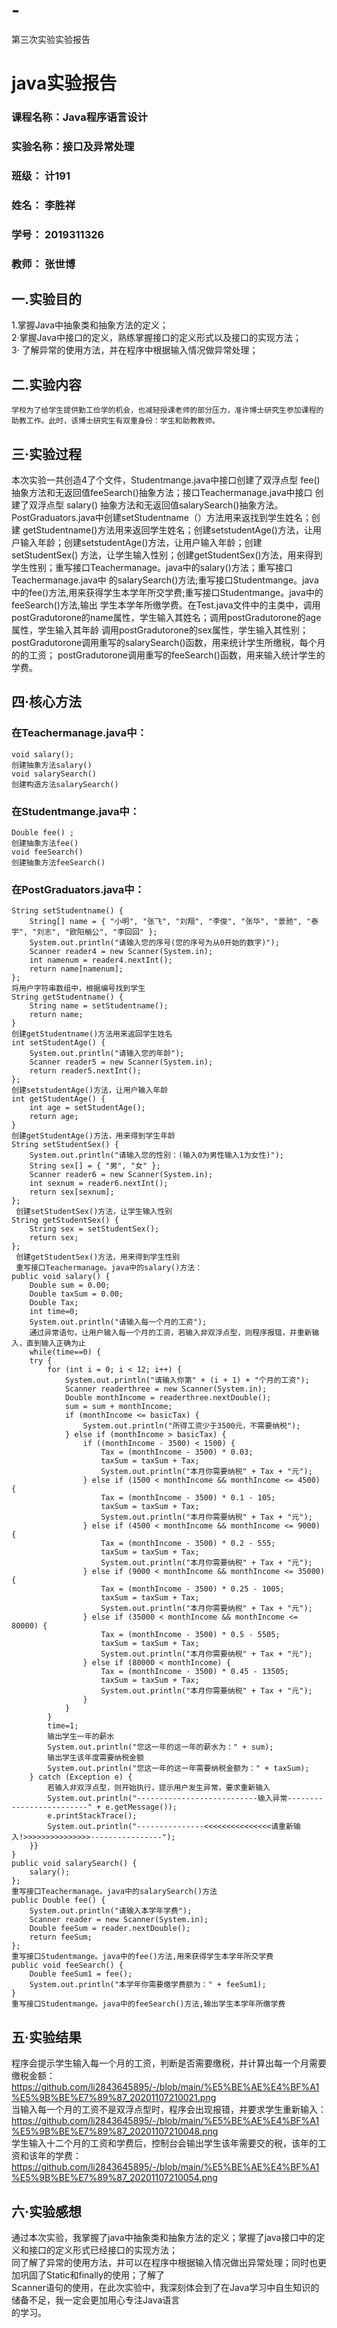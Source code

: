 # -
第三次实验实验报告
# java实验报告
###  课程名称：Java程序语言设计
### 实验名称：接口及异常处理
### 班级： 计191
### 姓名： 李胜祥 
### 学号： 2019311326
### 教师： 张世博
## 一.实验目的
1.掌握Java中抽象类和抽象方法的定义；  
2·掌握Java中接口的定义，熟练掌握接口的定义形式以及接口的实现方法；   
3· 了解异常的使用方法，并在程序中根据输入情况做异常处理；   
## 二.实验内容
    学校为了给学生提供勤工俭学的机会，也减轻授课老师的部分压力，准许博士研究生参加课程的助教工作。此时，该博士研究生有双重身份：学生和助教教师。
## 三·实验过程
  本次实验一共创造4了个文件，Studentmange.java中接口创建了双浮点型 fee() 抽象方法和无返回值feeSearch()抽象方法；接口Teachermanage.java中接口
  创建了双浮点型 salary() 抽象方法和无返回值salarySearch()抽象方法。PostGraduators.java中创建setStudentname（）方法用来返找到学生姓名；创建
  getStudentname()方法用来返回学生姓名；创建setstudentAge()方法，让用户输入年龄；创建setstudentAge()方法，让用户输入年龄；创建setStudentSex()
  方法，让学生输入性别；创建getStudentSex()方法，用来得到学生性别；重写接口Teachermanage。java中的salary()方法；重写接口Teachermanage.java中
  的salarySearch()方法;重写接口Studentmange。java中的fee()方法,用来获得学生本学年所交学费;重写接口Studentmange。java中的feeSearch()方法,输出
  学生本学年所缴学费。在Test.java文件中的主类中，调用postGradutorone的name属性，学生输入其姓名；调用postGradutorone的age属性，学生输入其年龄
  调用postGradutorone的sex属性，学生输入其性别；postGradutorone调用重写的salarySearch()函数，用来统计学生所缴税，每个月的的工资；
  postGradutorone调用重写的feeSearch()函数，用来输入统计学生的学费。
## 四·核心方法
###  在Teachermanage.java中：  
	void salary();  
    创建抽象方法salary()  
	void salarySearch()  
    创建构造方法salarySearch()  
### 在Studentmange.java中：  
	Double fee() ;  
    创建抽象方法fee()  
    void feeSearch()   
    创建抽象方法feeSearch()  
### 在PostGraduators.java中：  
    String setStudentname() {  
		String[] name = { "小明", "张飞", "刘翔", "李俊", "张华", "景驰", "泰宇", "刘志", "欧阳艄公", "李回回" };  
		System.out.println("请输入您的序号(您的序号为从0开始的数字)");  
		Scanner reader4 = new Scanner(System.in);  
		int namenum = reader4.nextInt();  
		return name[namenum];  
	};
    将用户字符串数组中，根据编号找到学生  
	String getStudentname() {  
		String name = setStudentname();  
		return name;  
	}  
    创建getStudentname()方法用来返回学生姓名  
	int setStudentAge() {  
		System.out.println("请输入您的年龄");  
		Scanner reader5 = new Scanner(System.in);  
		return reader5.nextInt();  
	};  
    创建setstudentAge()方法，让用户输入年龄  
	int getStudentAge() {  
		int age = setStudentAge();  
		return age;  
	}  
    创建getStudentAge()方法，用来得到学生年龄  
	String setStudentSex() {  
		System.out.println("请输入您的性别：(输入0为男性输入1为女性)");  
		String sex[] = { "男", "女" };  
		Scanner reader6 = new Scanner(System.in);  
		int sexnum = reader6.nextInt();  
		return sex[sexnum];  
	};  
     创建setStudentSex()方法，让学生输入性别  
	String getStudentSex() {  
		String sex = setStudentSex();  
		return sex;  
	};  
     创建getStudentSex()方法，用来得到学生性别  
     重写接口Teachermanage。java中的salary()方法：  
	public void salary() {  
		Double sum = 0.00;  
		Double taxSum = 0.00;  
		Double Tax;  
		int time=0;  
		System.out.println("请输入每一个月的工资");  
		通过异常语句，让用户输入每一个月的工资，若输入非双浮点型，则程序报错，并重新输入，直到输入正确为止  
		while(time==0) {  
		try {  
			for (int i = 0; i < 12; i++) {  
				System.out.println("请输入你第" + (i + 1) + "个月的工资");  
				Scanner readerthree = new Scanner(System.in);  
				Double monthIncome = readerthree.nextDouble();  
				sum = sum + monthIncome;  
				if (monthIncome <= basicTax) {  
					System.out.println("所得工资少于3500元，不需要纳税");  
				} else if (monthIncome > basicTax) {  
					if ((monthIncome - 3500) < 1500) {  
						Tax = (monthIncome - 3500) * 0.03;  
						taxSum = taxSum + Tax;  
						System.out.println("本月你需要纳税" + Tax + "元");  
					} else if (1500 < monthIncome && monthIncome <= 4500) {  
						Tax = (monthIncome - 3500) * 0.1 - 105;  
						taxSum = taxSum + Tax;  
						System.out.println("本月你需要纳税" + Tax + "元");  
					} else if (4500 < monthIncome && monthIncome <= 9000) {  
						Tax = (monthIncome - 3500) * 0.2 - 555;  
						taxSum = taxSum + Tax;  
						System.out.println("本月你需要纳税" + Tax + "元");  
					} else if (9000 < monthIncome && monthIncome <= 35000) {  
						Tax = (monthIncome - 3500) * 0.25 - 1005;  
						taxSum = taxSum + Tax;  
						System.out.println("本月你需要纳税" + Tax + "元");  
					} else if (35000 < monthIncome && monthIncome <= 80000) {  
						Tax = (monthIncome - 3500) * 0.5 - 5505;  
						taxSum = taxSum + Tax;  
						System.out.println("本月你需要纳税" + Tax + "元");  
					} else if (80000 < monthIncome) {  
						Tax = (monthIncome - 3500) * 0.45 - 13505;  
						taxSum = taxSum + Tax;  
						System.out.println("本月你需要纳税" + Tax + "元");  
					}  
				}  
			}  
			time=1;  
			输出学生一年的薪水  
			System.out.println("您这一年的这一年的薪水为：" + sum);  
			输出学生该年度需要纳税金额  
			System.out.println("您这一年的这一年需要纳税金额为：" + taxSum);  
		} catch (Exception e) {  
			若输入非双浮点型，则开始执行，提示用户发生异常，要求重新输入  
			System.out.println("---------------------------输入异常-------------------------" + e.getMessage());  
			e.printStackTrace();  
			System.out.println("---------------<<<<<<<<<<<<<<<请重新输入!>>>>>>>>>>>>>>>----------------");  
		}}  
	}  
	public void salarySearch() {  
		salary();  
	};  
    重写接口Teachermanage。java中的salarySearch()方法  
	public Double fee() {  
		System.out.println("请输入本学年学费");  
		Scanner reader = new Scanner(System.in);  
		Double feeSum = reader.nextDouble();  
		return feeSum;  
	};  
    重写接口Studentmange。java中的fee()方法,用来获得学生本学年所交学费  
	public void feeSearch() {  
		Double feeSum1 = fee();  
		System.out.println("本学年你需要缴学费额为：" + feeSum1);  
	}  
    重写接口Studentmange。java中的feeSearch()方法,输出学生本学年所缴学费  
## 五·实验结果
程序会提示学生输入每一个月的工资，判断是否需要缴税，并计算出每一个月需要缴税金额：  
https://github.com/li2843645895/-/blob/main/%E5%BE%AE%E4%BF%A1%E5%9B%BE%E7%89%87_20201107210021.png  
当输入每一个月的工资不是双浮点型时，程序会出现报错，并要求学生重新输入：  
https://github.com/li2843645895/-/blob/main/%E5%BE%AE%E4%BF%A1%E5%9B%BE%E7%89%87_20201107210048.png  
学生输入十二个月的工资和学费后，控制台会输出学生该年需要交的税，该年的工资和该年的学费：
https://github.com/li2843645895/-/blob/main/%E5%BE%AE%E4%BF%A1%E5%9B%BE%E7%89%87_20201107210054.png
## 六·实验感想
通过本次实验，我掌握了java中抽象类和抽象方法的定义；掌握了java接口中的定义和接口的定义形式已经接口的实现方法；  
同了解了异常的使用方法，并可以在程序中根据输入情况做出异常处理；同时也更加巩固了Static和finally的使用；了解了  
Scanner语句的使用，在此次实验中，我深刻体会到了在Java学习中自生知识的储备不足，我一定会更加用心专注Java语言  
的学习。
